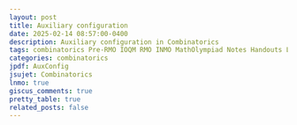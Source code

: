 ```yaml
---
layout: post
title: Auxiliary configuration
date: 2025-02-14 08:57:00-0400
description: Auxiliary configuration in Combinatorics
tags: combinatorics Pre-RMO IOQM RMO INMO MathOlympiad Notes Handouts LectureNotes
categories: combinatorics
jpdf: AuxConfig
jsujet: Combinatorics
lnmo: true
giscus_comments: true
pretty_table: true
related_posts: false
---
```

